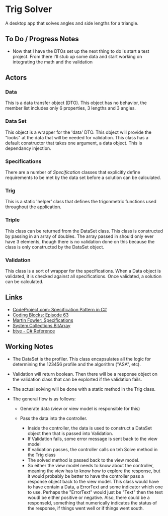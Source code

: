 ﻿# Trig Solver

 A desktop app that solves angles and side lengths for a triangle.

## To Do / Progress Notes

- Now that I have the DTOs set up the next thing to do is start a test project.  From there I'll stub up some data and start working on integrating the math and the validation


## Actors

### Data

This is a data transfer object (DTO).  This object has no behavior, the member list includes only 6  properties, 3 lengths and 3 angles.

### Data Set

This object is a wrapper for the 'data' DTO.  This object will provide the "looks" at the data that will be needed for validation.  This class has a default constructor that takes one argument, a data object.  This is dependancy injection.

### Specifications

There are a number of *Specification* classes that explicitly define requirements to be met by the data set before a solution can be calculated.

### Trig

This is a static 'helper' class that defines the trigonmetric functions used throughout the application.

### Triple

This class can be returned from the DataSet class.  This class is constructed by passing in an array of doubles.  The array passed in should only ever have 3 elements, though there is no validation done on this because the class is only constructed by the DataSet object.

### Validation

This class is a sort of wrapper for the specifications.  When a Data object is validated, it is checked against all specifications.  Once validated, a solution can be calculated.


## Links

- [CodeProject.com: Specification Pattern in C#](https://www.codeproject.com/Articles/670115/Specification-pattern-in-Csharp)
- [Coding Blocks: Episode 63](https://www.codingblocks.net/podcast/explicit-constraints-processes-specification-pattern-and-more/)
- [Martin Fowler: Specifications](https://www.martinfowler.com/apsupp/spec.pdf)
- [System.Collections.BitArray](https://docs.microsoft.com/en-us/dotnet/api/system.collections.bitarray.-ctor?view=netframework-4.7.2)
- [btye - C# Reference](https://docs.microsoft.com/en-us/dotnet/csharp/language-reference/keywords/byte)

## Working Notes

- The DataSet is the profiler.  This class encapsulates all the logic for determining the 123456 profile and the algorithm ("ASA", etc).

- Validation will return boolean.  Then there will be a response object on the validation class that can be explorted if the validation fails.

- The actual solving will be done with a static method in the Trig class.

- The general flow is as follows:

  - Generate data (view or view model is responsible for this)
  
  - Pass the data into the controller.
    
    - Inside the controller, the data is used to construct a DataSet object then that is passed into Validation.
    - If Validation fails, some error message is sent back to the view model
    - If validation passes, the controller calls on teh Solve method in the Trig class
    - The solved method is passed back to the view model.
    - So either the view model needs to know about the controller, meaning the view has to know how to explore the response, but it would probably be better to have the controller pass a response object back to the view model.  This class would have to have contain a Data, a ErrorText and some indicator which one to use.  Perhaps the "ErrorText" would just be "Text" then the text woudl be either positive or negative.   Also, there could be a responseId, something that numerically indicates the status of the response, if things went well or if things went south.